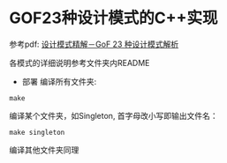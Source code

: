 # GOF23种设计模式的C++实现

参考pdf: [设计模式精解－GoF 23 种设计模式解析](http://ccftp.scu.edu.cn/Download/038c70a8-c724-4b86-91c3-74b927b1d492.pdf)  

各模式的详细说明参考文件夹内README  

- 部署
编译所有文件夹: 

`make` 

编译某个文件夹，如Singleton, 首字母改小写即输出文件名：  

`make singleton` 

编译其他文件夹同理  